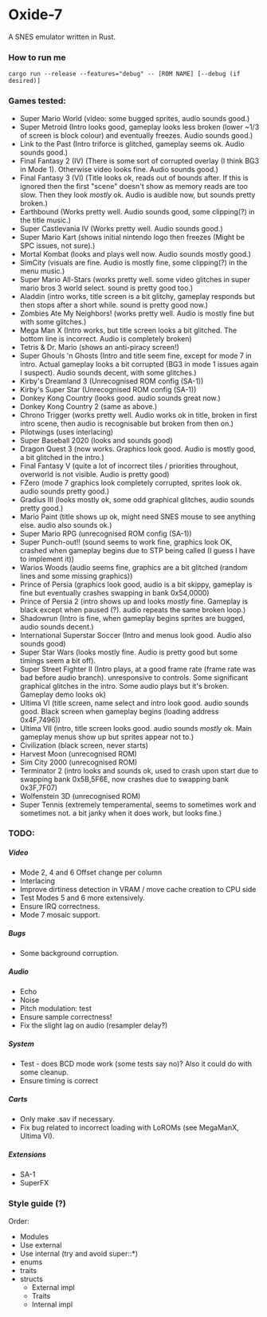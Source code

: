 # Oxide-7
A SNES emulator written in Rust.

### How to run me
`cargo run --release --features="debug" -- [ROM NAME] [--debug (if desired)]`

### Games tested:
* Super Mario World (video: some bugged sprites, audio sounds good.)
* Super Metroid (Intro looks good, gameplay looks less broken (lower ~1/3 of screen is block colour) and eventually freezes. Audio sounds good.)
* Link to the Past (Intro triforce is glitched, gameplay seems ok. Audio sounds good.)
* Final Fantasy 2 (IV) (There is some sort of corrupted overlay (I think BG3 in Mode 1). Otherwise video looks fine. Audio sounds good.)
* Final Fantasy 3 (VI) (Title looks ok, reads out of bounds after. If this is ignored then the first "scene" doesn't show as memory reads are too slow. Then they look _mostly_ ok. Audio is audible now, but sounds pretty broken.)
* Earthbound (Works pretty well. Audio sounds good, some clipping(?) in the title music.)
* Super Castlevania IV (Works pretty well. Audio sounds good.)
* Super Mario Kart (shows initial nintendo logo then freezes (Might be SPC issues, not sure).)
* Mortal Kombat (looks and plays well now. Audio sounds mostly good.)
* SimCity (visuals are fine. Audio is mostly fine, some clipping(?) in the menu music.)
* Super Mario All-Stars (works pretty well. some video glitches in super mario bros 3 world select. sound is pretty good too.)
* Aladdin (intro works, title screen is a bit glitchy, gameplay responds but then stops after a short while. sound is pretty good now.)
* Zombies Ate My Neighbors! (works pretty well. Audio is mostly fine but with some glitches.)
* Mega Man X (Intro works, but title screen looks a bit glitched. The bottom line is incorrect. Audio is completely broken)
* Tetris & Dr. Mario (shows an anti-piracy screen!)
* Super Ghouls 'n Ghosts (Intro and title seem fine, except for mode 7 in intro. Actual gameplay looks a bit corrupted (BG3 in mode 1 issues again I suspect). Audio sounds decent, with some glitches.)
* Kirby's Dreamland 3 (Unrecognised ROM config (SA-1))
* Kirby's Super Star (Unrecognised ROM config (SA-1))
* Donkey Kong Country (looks good. audio sounds great now.)
* Donkey Kong Country 2 (same as above.)
* Chrono Trigger (works pretty well. Audio works ok in title, broken in first intro scene, then audio is recognisable but broken from then on.)
* Pilotwings (uses interlacing)
* Super Baseball 2020 (looks and sounds good)
* Dragon Quest 3 (now works. Graphics look good. Audio is mostly good, a bit glitched in the intro.)
* Final Fantasy V (quite a lot of incorrect tiles / priorities throughout, overworld is not visible. Audio is pretty good)
* FZero (mode 7 graphics look completely corrupted, sprites look ok. audio sounds pretty good.)
* Gradius III (looks mostly ok, some odd graphical glitches, audio sounds pretty good.)
* Mario Paint (title shows up ok, might need SNES mouse to see anything else. audio also sounds ok.)
* Super Mario RPG (unrecognised ROM config (SA-1))
* Super Punch-out!! (sound seems to work fine, graphics look OK, crashed when gameplay begins due to STP being called (I guess I have to implement it))
* Warios Woods (audio seems fine, graphics are a bit glitched (random lines and some missing graphics))
* Prince of Persia (graphics look good, audio is a bit skippy, gameplay is fine but eventually crashes swapping in bank 0x54,0000)
* Prince of Persia 2 (intro shows up and looks _mostly_ fine. Gameplay is black except when paused (?). audio repeats the same broken loop.)
* Shadowrun (Intro is fine, when gameplay begins sprites are bugged, audio sounds decent.)
* International Superstar Soccer (Intro and menus look good. Audio also sounds good)
* Super Star Wars (looks mostly fine. Audio is pretty good but some timings seem a bit off).
* Super Street Fighter II (Intro plays, at a good frame rate (frame rate was bad before audio branch). unresponsive to controls. Some significant graphical glitches in the intro. Some audio plays but it's broken. Gameplay demo looks ok)
* Ultima VI (title screen, name select and intro look good. audio sounds good. Black screen when gameplay begins (loading address 0x4F,7496))
* Ultima VII (intro, title screen looks good. audio sounds _mostly_ ok. Main gameplay menus show up but sprites appear not to.)
* Civilization (black screen, never starts)
* Harvest Moon (unrecognised ROM)
* Sim City 2000 (unrecognised ROM)
* Terminator 2 (intro looks and sounds ok, used to crash upon start due to swapping bank 0x5B,5F6E, now crashes due to swapping bank 0x3F,7F07)
* Wolfenstein 3D (unrecognised ROM)
* Super Tennis (extremely temperamental, seems to sometimes work and sometimes not. a bit janky when it does work, but looks fine.)

### TODO:

##### Video
- Mode 2, 4 and 6 Offset change per column
- Interlacing
- Improve dirtiness detection in VRAM / move cache creation to CPU side
- Test Modes 5 and 6 more extensively.
- Ensure IRQ correctness.
- Mode 7 mosaic support.

##### Bugs
- Some background corruption.

##### Audio
- Echo
- Noise
- Pitch modulation: test
- Ensure sample correctness!
- Fix the slight lag on audio (resampler delay?)

##### System
- Test - does BCD mode work (some tests say no)? Also it could do with some cleanup.
- Ensure timing is correct

##### Carts
- Only make .sav if necessary.
- Fix bug related to incorrect loading with LoROMs (see MegaManX, Ultima VI).

##### Extensions
- SA-1
- SuperFX

### Style guide (?)
Order:
- Modules
- Use external
- Use internal (try and avoid super::*)
- enums
- traits
- structs
    - External impl
    - Traits
    - Internal impl